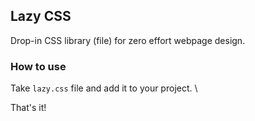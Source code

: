 Lazy CSS
---

Drop-in CSS library (file) for zero effort webpage design. 

### How to use

Take `lazy.css` file and add it to your project. \

That's it!
